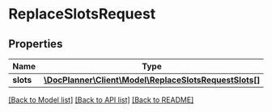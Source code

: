 # ReplaceSlotsRequest

## Properties
Name | Type | Description | Notes
------------ | ------------- | ------------- | -------------
**slots** | [**\DocPlanner\Client\Model\ReplaceSlotsRequestSlots[]**](ReplaceSlotsRequestSlots.md) |  | [optional] 

[[Back to Model list]](../../README.md#documentation-for-models) [[Back to API list]](../../README.md#documentation-for-api-endpoints) [[Back to README]](../../README.md)

